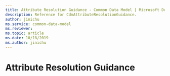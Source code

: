 ```yaml
---
title: Attribute Resolution Guidance - Common Data Model | Microsoft Docs
description: Reference for CdmAttributeResolutionGuidance.
author: jinichu
ms.service: common-data-model
ms.reviewer: 
ms.topic: article
ms.date: 10/18/2019
ms.author: jinichu
---
```


# Attribute Resolution Guidance